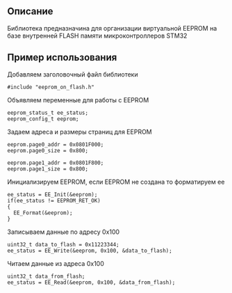 <!-- Описание -->
## Описание

Библиотека предназначина для организации виртуальной EEPROM на базе внутренней FLASH памяти микроконтроллеров STM32

<!-- USAGE EXAMPLES -->
## Пример использования

Добавляем заголовочный файл библиотеки
```
#include "eeprom_on_flash.h"
```

Объявляем переменные для работы с EEPROM
```
eeprom_status_t ee_status;
eeprom_config_t eeprom;
```

Задаем адреса и размеры страниц для EEPROM
```
eeprom.page0_addr = 0x0801F000;
eeprom.page0_size = 0x800;

eeprom.page1_addr = 0x0801F800;
eeprom.page1_size = 0x800;
```

Инициализируем EEPROM, если EEPROM не создана то форматируем ее
```
ee_status = EE_Init(&eeprom);
if(ee_status != EEPROM_RET_OK)
{
  EE_Format(&eeprom);
}
```

Записываем данные по адресу 0x100
```
uint32_t data_to_flash = 0x11223344;
ee_status = EE_Write(&eeprom, 0x100, &data_to_flash);
```

Читаем данные из адреса 0x100
```
uint32_t data_from_flash;
ee_status = EE_Read(&eeprom, 0x100, &data_from_flash);
```
